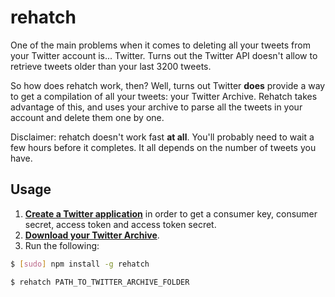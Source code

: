rehatch
=======

One of the main problems when it comes to deleting all your tweets from your Twitter account is... Twitter. Turns out the Twitter API doesn't allow to retrieve tweets older than your last 3200 tweets.

So how does rehatch work, then? Well, turns out Twitter __does__ provide a way to get a compilation of all your tweets: your Twitter Archive. Rehatch takes advantage of this, and uses your archive to parse all the tweets in your account and delete them one by one.

Disclaimer: rehatch doesn't work fast __at all__. You'll probably need to wait a few hours before it completes. It all depends on the number of tweets you have.

## Usage

1. [__Create a Twitter application__](https://apps.twitter.com) in order to get a consumer key, consumer secret, access token and access token secret.
2. [__Download your Twitter Archive__](https://twitter.com/settings/account).
3. Run the following:

```bash
$ [sudo] npm install -g rehatch
```

```bash
$ rehatch PATH_TO_TWITTER_ARCHIVE_FOLDER
```